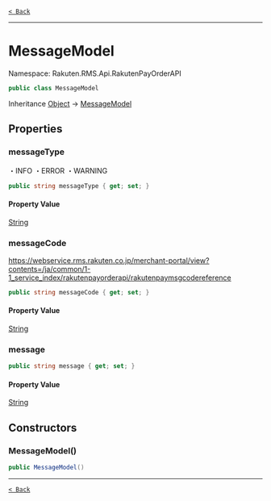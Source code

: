 [`< Back`](./)

---

# MessageModel

Namespace: Rakuten.RMS.Api.RakutenPayOrderAPI

```csharp
public class MessageModel
```

Inheritance [Object](https://docs.microsoft.com/en-us/dotnet/api/system.object) → [MessageModel](./rakuten.rms.api.rakutenpayorderapi.messagemodel)

## Properties

### **messageType**

・INFO
 ・ERROR
 ・WARNING

```csharp
public string messageType { get; set; }
```

#### Property Value

[String](https://docs.microsoft.com/en-us/dotnet/api/system.string)<br>

### **messageCode**

https://webservice.rms.rakuten.co.jp/merchant-portal/view?contents=/ja/common/1-1_service_index/rakutenpayorderapi/rakutenpaymsgcodereference

```csharp
public string messageCode { get; set; }
```

#### Property Value

[String](https://docs.microsoft.com/en-us/dotnet/api/system.string)<br>

### **message**

```csharp
public string message { get; set; }
```

#### Property Value

[String](https://docs.microsoft.com/en-us/dotnet/api/system.string)<br>

## Constructors

### **MessageModel()**

```csharp
public MessageModel()
```

---

[`< Back`](./)
